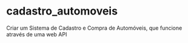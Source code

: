 # cadastro_automoveis
Criar um Sistema de Cadastro e Compra de Automóveis, que funcione através de uma web API
